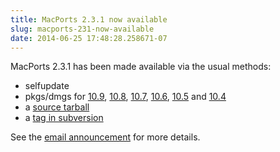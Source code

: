 ```yaml
---
title: MacPorts 2.3.1 now available
slug: macports-231-now-available
date: 2014-06-25 17:48:28.258671-07
---
```


MacPorts 2.3.1 has been made available via the usual methods:

* selfupdate
* pkgs/dmgs for [10.9](https://distfiles.macports.org/MacPorts/MacPorts-2.3.1-10.9-Mavericks.pkg "Mavericks pkg"), [10.8](https://distfiles.macports.org/MacPorts/MacPorts-2.3.1-10.8-MountainLion.pkg "10.8 pkg"), [10.7](https://distfiles.macports.org/MacPorts/MacPorts-2.3.1-10.7-Lion.pkg "10.7 pkg"), [10.6](https://distfiles.macports.org/MacPorts/MacPorts-2.3.1-10.6-SnowLeopard.pkg "10.6 pkg"), [10.5](https://distfiles.macports.org/MacPorts/MacPorts-2.3.1-10.5-Leopard.dmg "10.5 DMG") and [10.4](https://distfiles.macports.org/MacPorts/MacPorts-2.3.1-10.4-Tiger.dmg "10.4 DMG")
* a [source tarball](https://www.macports.org/install.php#source)
* a [tag in subversion](https://svn.macports.org/repository/macports/tags/release_2_3_1)

See the [email announcement](https://lists.macosforge.org/pipermail/macports-announce/2014-June/000030.html) for more details.
